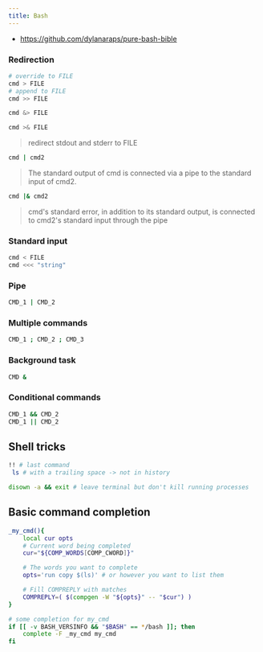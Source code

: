 ```yaml
---
title: Bash
---
```


- <https://github.com/dylanaraps/pure-bash-bible>

### Redirection

```sh
# override to FILE
cmd > FILE
# append to FILE
cmd >> FILE
```

```sh
cmd &> FILE

cmd >& FILE
```

> redirect stdout and stderr to FILE

```sh
cmd | cmd2
```

> The standard output of cmd is connected via a pipe to the standard input of cmd2.

```sh
cmd |& cmd2
```

> cmd's standard error, in addition to its standard output, is connected to cmd2's standard input through the pipe

### Standard input

```sh
cmd < FILE
cmd <<< "string"
```

### Pipe

```sh
CMD_1 | CMD_2
```

### Multiple commands

```sh
CMD_1 ; CMD_2 ; CMD_3
```

### Background task

```sh
CMD &
```

### Conditional commands

```sh
CMD_1 && CMD_2
CMD_1 || CMD_2
```

## Shell tricks

```sh
!! # last command
 ls # with a trailing space -> not in history

disown -a && exit # leave terminal but don't kill running processes
```

## Basic command completion

```sh
_my_cmd(){
    local cur opts
    # Current word being completed
    cur="${COMP_WORDS[COMP_CWORD]}"

    # The words you want to complete
    opts='run copy $(ls)' # or however you want to list them

    # Fill COMPREPLY with matches
    COMPREPLY=( $(compgen -W "${opts}" -- "$cur") )
}

# some completion for my_cmd
if [[ -v BASH_VERSINFO && "$BASH" == */bash ]]; then
    complete -F _my_cmd my_cmd
fi
```
